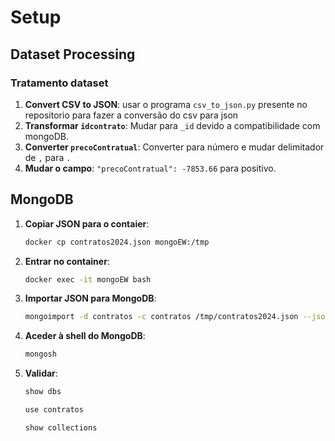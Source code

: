 # Setup

## Dataset Processing

### Tratamento dataset
1. **Convert CSV to JSON**: usar o programa `csv_to_json.py` presente no repositorio para fazer a conversão do csv para json
2. **Transformar `idcontrato`**: Mudar para `_id` devido a compatibilidade com mongoDB.
3. **Converter `precoContratual`**: Converter para número e mudar delimitador de `,` para `.`
4. **Mudar o campo**: `"precoContratual": -7853.66` para positivo.

## MongoDB

1. **Copiar JSON para o contaier**:
   ```bash
   docker cp contratos2024.json mongoEW:/tmp
   ```
2. **Entrar no container**:
   ```bash
   docker exec -it mongoEW bash
   ```
3. **Importar JSON para MongoDB**:
   ```bash
   mongoimport -d contratos -c contratos /tmp/contratos2024.json --jsonArray
   ```
4. **Aceder à shell do MongoDB**:
   ```bash
   mongosh
   ```
5. **Validar**:
   ```bash
   show dbs
   ```
   ```bash
   use contratos
   ```
   ```bash
   show collections
   ```